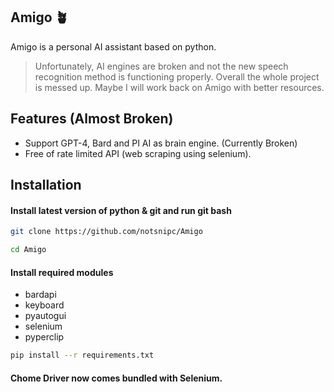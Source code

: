 
## **Amigo** 🪴
Amigo is a personal AI assistant based on python.

> Unfortunately, AI engines are broken and not the new speech recognition method is functioning properly. Overall the whole project is messed up. Maybe I will work back on Amigo with better resources.

## Features (Almost Broken)

- Support GPT-4, Bard and PI AI as brain engine. (Currently Broken)
- Free of rate limited API (web scraping using selenium).

## Installation

#### Install latest version of python &  git and run git bash

```bash
git clone https://github.com/notsnipc/Amigo
```

```bash
cd Amigo
```


#### Install required modules
- bardapi
- keyboard
- pyautogui
- selenium
- pyperclip

```bash
pip install --r requirements.txt
```

#### Chome Driver now comes bundled with Selenium.

<!-- 
    
## Setup
 -->


<!-- ### Bard Setup

#### If you wish to use Bard as your default Brain Engine, you can consider reading this section.

```bash
Documentation of this section is under development.
``` -->
